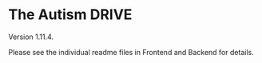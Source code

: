 # The Autism DRIVE

Version 1.11.4.

Please see the individual readme files in Frontend and Backend for details.
